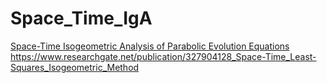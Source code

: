# Space_Time_IgA

[Space-Time Isogeometric Analysis of Parabolic Evolution Equations](https://www.researchgate.net/publication/281607658_Space-Time_Isogeometric_Analysis_of_Parabolic_Evolution_Equations)
https://www.researchgate.net/publication/327904128_Space-Time_Least-Squares_Isogeometric_Method  
